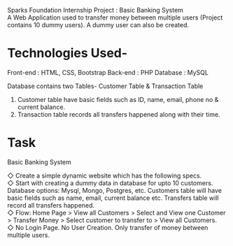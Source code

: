 Sparks Foundation Internship Project : Basic Banking System  
A Web Application used to transfer money between multiple users (Project contains 10 dummy users). A dummy user can also be created.  

# Technologies Used- 
Front-end : HTML, CSS, Bootstrap 
Back-end : PHP 
Database : MySQL   

Database contains two Tables- Customer Table & Transaction Table 
1. Customer table have basic fields such as ID, name, email, phone no & current balance. 
2. Transaction table records all transfers happened along with their time.  

# Task   
Basic Banking System  
  
◇ Create a simple dynamic website which has the following specs.  
◇ Start with creating a dummy data in database for upto 10 customers. Database options: Mysql, Mongo, Postgres, etc. Customers table will have basic fields such as name, email, current balance etc. Transfers table will record all transfers happened.  
◇ Flow: Home Page > View all Customers > Select and View one Customer > Transfer Money > Select customer to transfer to > View all Customers.  
◇ No Login Page. No User Creation. Only transfer of money between multiple users. 

